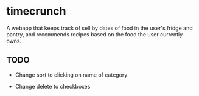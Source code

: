 # timecrunch

A webapp that keeps track of sell by dates of food in the user's fridge and pantry, and recommends recipes based on the food the user currently owns.

## TODO

* Change sort to clicking on name of category

* Change delete to checkboxes